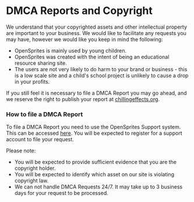 # DMCA Reports and Copyright
We understand that your copyrighted assets and other intellectual property are important to your business. We would like to facilitate any requests you may have, however we would like you keep in mind the following:
 - OpenSprites is mainly used by young children. 
 - OpenSprites was created with the intent of being an educational resource sharing site.
 - The users are not very likely to do harm to your brand or business - this is a low scale site and a child's school project is unlikely to cause a drop in your profits.
 
If you still feel it is necessary to file a DMCA Report you may go ahead, and we reserve the right to publish your report at [chillingeffects.org](http://chillingeffects.org).

### How to file a DMCA Report ###
To file a DMCA Report you need to use the OpenSprites Support system. This can be accessed [here](https://opensprites.atlassian.net/servicedesk/customer/portal/2).
You will be expected to register for a support account to file your request.

Please note:
 - You will be expected to provide sufficient evidence that you are the copyright holder.
 - You will be expected to identify which asset on our site is violating copyright law.
 - We can not handle DMCA Requests 24/7. It may take up to 3 business days for your request to be processed.
